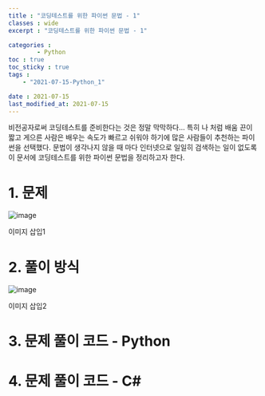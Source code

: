 ```yaml
---
title : "코딩테스트를 위한 파이썬 문법 - 1"
classes : wide
excerpt : "코딩테스트를 위한 파이썬 문법 - 1"

categories : 
        - Python
toc : true
toc_sticky : true
tags : 
    - "2021-07-15-Python_1"

date : 2021-07-15
last_modified_at: 2021-07-15
---
```


비전공자로써 코딩테스트를 준비한다는 것은 정말 막막하다... 특히 나 처럼 배움 끈이 짧고 게으른 사람은 배우는 속도가 빠르고 쉬워야 하기에 많은 사람들이 추천하는 파이썬을 선택했다. 문법이 생각나지 않을 때 마다 인터넷으로 일일히 검색하는 일이 없도록 이 문서에 코딩테스트를 위한 파이썬 문법을 정리하고자 한다.

# 1. 문제 

![image](https://user-images.githubusercontent.com/58183633/117412852-38325800-af50-11eb-8a25-2027c3465ed6.png)


이미지 삽입1

# 2. 풀이 방식

![image](https://user-images.githubusercontent.com/58183633/117412852-38325800-af50-11eb-8a25-2027c3465ed6.png)

이미지 삽입2

# 3. 문제 풀이 코드 - Python

# 4. 문제 풀이 코드 - C#
